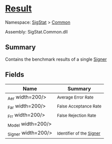 # [Result](./Result.md)

Namespace: [SigStat]() > [Common](./README.md)

Assembly: SigStat.Common.dll

## Summary
Contains the benchmark results of a single [Signer](https://github.com/hargitomi97/sigstat/blob/master/docs/md/SigStat/Common/Signer.md)

## Fields

| Name | Summary | 
| --- | --- | 
| <sub>Aer</sub><img style="cursor:not-allowed;"> width=200/></div>| <sub>Average Error Rate</sub>| <br>
| <sub>Far</sub><img style="cursor:not-allowed;"> width=200/></div>| <sub>False Acceptance Rate</sub>| <br>
| <sub>Frr</sub><img style="cursor:not-allowed;"> width=200/></div>| <sub>False Rejection Rate</sub>| <br>
| <sub>Model</sub><img style="cursor:not-allowed;"> width=200/></div>| <sub></sub>| <br>
| <sub>Signer</sub><img style="cursor:not-allowed;"> width=200/></div>| <sub>Identifier of the [Signer](https://github.com/hargitomi97/sigstat/blob/master/docs/md/SigStat/Common/Result.md)</sub>| <br>


